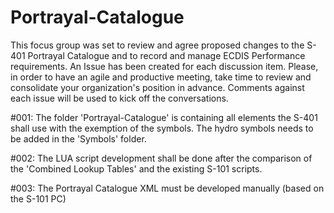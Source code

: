 # Portrayal-Catalogue
This focus group was set to review and agree proposed changes to the S-401 Portrayal Catalogue and to record and manage ECDIS Performance requirements. An Issue has been created for each discussion item. Please, in order to have an agile and productive meeting, take time to review and consolidate your organization's position in advance. Comments against each issue will be used to kick off the conversations.

#001:  The folder 'Portrayal-Catalogue' is containing all elements the S-401 shall use with the exemption of the symbols. The hydro symbols needs to be added in the 'Symbols' folder.

#002:  The LUA script development shall be done after the comparison of the 'Combined Lookup Tables' and the existing S-101 scripts.

#003:  The Portrayal Catalogue XML must be developed manually (based on the S-101 PC)

